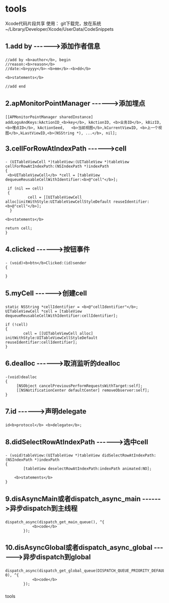 tools
=====

Xcode代码片段共享
使用：
    git下载完，放在系统~/Library/Developer/Xcode/UserData/CodeSnippets


1.add by ------>添加作者信息
-----------------------------------
###
    //add by <b>author</b>, begin
    //reason:<b>reason</b>
    //date:<b>yyyy</b>-<b>mm</b>-<b>dd</b>
    
    <b>statements</b>
    
    //add end
###

2.apMonitorPointManager	------>添加埋点
-----------------------------------
###
	[[APMonitorPointManager sharedInstance] addLogsAndKeys:kActionID_<b>key</b>, kActionID, <b>业务ID</b>, kBizID, <b>埋点ID</b>, kActionSeed,   <b>当前视图</b>,kCurrentViewID, <b>上一个视图</b>,kLastViewID,<b>(NSString *), ...</b>, nil];
###


3.cellForRowAtIndexPath	------>cell
-----------------------------------
###
	- (UITableViewCell *)tableView:(UITableView *)tableView cellForRowAtIndexPath:(NSIndexPath *)indexPath
	{
   	 <b>UITableViewCell</b> *cell = [tableView dequeueReusableCellWithIdentifier:<b>@"cell"</b>];
    
   	 if (nil == cell)
   	 {
      		  cell = [[UITableViewCell alloc]initWithStyle:UITableViewCellStyleDefault reuseIdentifier:<b>@"cell"</b>];
  	  }
    
    <b>statements</b>
    
    return cell;
	}
###

4.clicked ------>按钮事件
-----------------------------------
###
	- (void)<b>btn</b>Clicked:(id)sender
	{
    
	}
###

5.myCell ------>创建cell
-----------------------------------
###
	static NSString *cellIdentifier = <b>@"cellIdentifier"</b>;
	UITableViewCell *cell = [tableView dequeueReusableCellWithIdentifier:cellIdentifier];

	if (!cell)
	{
    		cell = [[UITableViewCell alloc] initWithStyle:UITableViewCellStyleDefault reuseIdentifier:cellIdentifier];
	}
###

6.dealloc ------>取消监听的dealloc
-----------------------------------
###
	-(void)dealloc
	{
   		 [NSObject cancelPreviousPerformRequestsWithTarget:self];
   		 [[NSNotificationCenter defaultCenter] removeObserver:self];
	}
###

7.id ------>声明delegate
-----------------------------------
###
	id<b>protocol</b> <b>delegate</b>;
###

8.didSelectRowAtIndexPath ------>选中cell
-----------------------------------
###
	- (void)tableView:(UITableView *)tableView didSelectRowAtIndexPath:(NSIndexPath *)indexPath
	{
    		[tableView deselectRowAtIndexPath:indexPath animated:NO];
    
   	 	<b>statements</b>
	}
###

9.disAsyncMain或者dispatch_async_main ------>异步dispatch到主线程
-----------------------------------
###
	dispatch_async(dispatch_get_main_queue(), ^{
                <b>code</b>
            });
###

10.disAsyncGlobal或者dispatch_async_global ------>异步dispatch到global
-----------------------------------
###
	dispatch_async(dispatch_get_global_queue(DISPATCH_QUEUE_PRIORITY_DEFAULT, 0), ^{
                <b>code</b>
            });
###


tools
